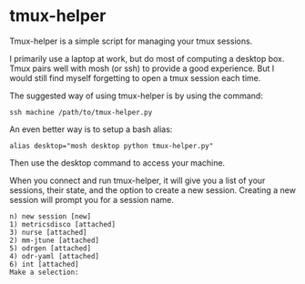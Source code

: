 # tmux-helper

Tmux-helper is a simple script for managing your tmux sessions.

I primarily use a laptop at work, but do most of computing a desktop box.  Tmux pairs well with mosh (or ssh) to provide a good experience.  But I would still find myself forgetting to open a tmux session each time.

The suggested way of using tmux-helper is by using the command:
```
ssh machine /path/to/tmux-helper.py
```

An even better way is to setup a bash alias:
```
alias desktop="mosh desktop python tmux-helper.py"
```
Then use the desktop command to access your machine.

When you connect and run tmux-helper, it will give you a list of your sessions, their state, and the option to create a new session.  Creating a new session will prompt you for a session name.
```
n) new session [new]
1) metricsdisco [attached]
3) nurse [attached]
2) mm-jtune [attached]
5) odrgen [attached]
4) odr-yaml [attached]
6) int [attached]
Make a selection:
```

